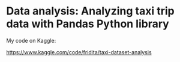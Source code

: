 # Data analysis: Analyzing taxi trip data with Pandas Python library

My code on Kaggle:

https://www.kaggle.com/code/fridita/taxi-dataset-analysis


 
 
